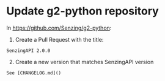 # Update g2-python repository

In https://github.com/Senzing/g2-python:

1. Create a Pull Request with the title:

```console
SenzingAPI 2.0.0
```

2. Create a new version that matches SenzingAPI version

```console
See [CHANGELOG.md]()
```
